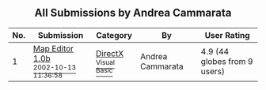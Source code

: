 ﻿<div align="center">

## All Submissions by Andrea Cammarata

</div>

No.  | Submission | Category | By   | User Rating
---- | ---------- | -------- | ---- | -----------
1 | [Map Editor 1\.0b<br /><sup>2002-10-13 11:36:58</sup>](https://github.com/Planet-Source-Code/andrea-cammarata-map-editor-1-0b__1-40152) | [DirectX<br /><sup>Visual Basic</sup>](../ByCategory/directx__1-44.md) | Andrea Cammarata | 4.9 (44 globes from 9 users)
